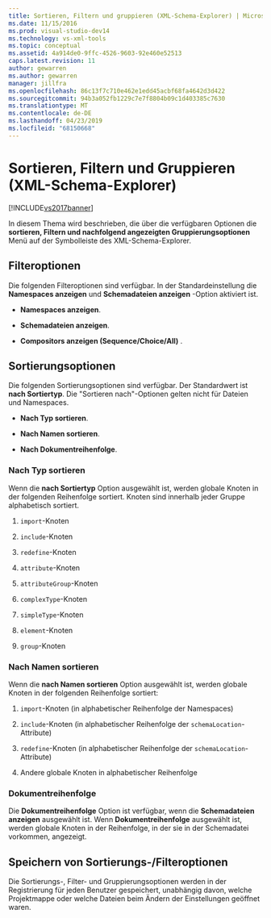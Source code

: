 ```yaml
---
title: Sortieren, Filtern und gruppieren (XML-Schema-Explorer) | Microsoft-Dokumentation
ms.date: 11/15/2016
ms.prod: visual-studio-dev14
ms.technology: vs-xml-tools
ms.topic: conceptual
ms.assetid: 4a914de0-9ffc-4526-9603-92e460e52513
caps.latest.revision: 11
author: gewarren
ms.author: gewarren
manager: jillfra
ms.openlocfilehash: 86c13f7c710e462e1edd45acbf68fa4642d3d422
ms.sourcegitcommit: 94b3a052fb1229c7e7f8804b09c1d403385c7630
ms.translationtype: MT
ms.contentlocale: de-DE
ms.lasthandoff: 04/23/2019
ms.locfileid: "68150668"
---
```

# <a name="sorting-filtering-and-grouping-xml-schema-explorer"></a>Sortieren, Filtern und Gruppieren (XML-Schema-Explorer)
[!INCLUDE[vs2017banner](../includes/vs2017banner.md)]

In diesem Thema wird beschrieben, die über die verfügbaren Optionen die **sortieren, Filtern und nachfolgend angezeigten Gruppierungsoptionen** Menü auf der Symbolleiste des XML-Schema-Explorer.  
  
## <a name="filter-options"></a>Filteroptionen  
 Die folgenden Filteroptionen sind verfügbar. In der Standardeinstellung die **Namespaces anzeigen** und **Schemadateien anzeigen** -Option aktiviert ist.  
  
- **Namespaces anzeigen**.  
  
- **Schemadateien anzeigen**.  
  
- **Compositors anzeigen (Sequence/Choice/All)** .  
  
## <a name="sorting-options"></a>Sortierungsoptionen  
 Die folgenden Sortierungsoptionen sind verfügbar. Der Standardwert ist **nach Sortiertyp**. Die "Sortieren nach"-Optionen gelten nicht für Dateien und Namespaces.  
  
- **Nach Typ sortieren**.  
  
- **Nach Namen sortieren**.  
  
- **Nach Dokumentreihenfolge**.  
  
### <a name="sort-by-type"></a>Nach Typ sortieren  
 Wenn die **nach Sortiertyp** Option ausgewählt ist, werden globale Knoten in der folgenden Reihenfolge sortiert. Knoten sind innerhalb jeder Gruppe alphabetisch sortiert.  
  
1. `import`-Knoten  
  
2. `include`-Knoten  
  
3. `redefine`-Knoten  
  
4. `attribute`-Knoten  
  
5. `attributeGroup`-Knoten  
  
6. `complexType`-Knoten  
  
7. `simpleType`-Knoten  
  
8. `element`-Knoten  
  
9. `group`-Knoten  
  
### <a name="sort-by-name"></a>Nach Namen sortieren  
 Wenn die **nach Namen sortieren** Option ausgewählt ist, werden globale Knoten in der folgenden Reihenfolge sortiert:  
  
1. `import`-Knoten (in alphabetischer Reihenfolge der Namespaces)  
  
2. `include`-Knoten (in alphabetischer Reihenfolge der `schemaLocation`-Attribute)  
  
3. `redefine`-Knoten (in alphabetischer Reihenfolge der `schemaLocation`-Attribute)  
  
4. Andere globale Knoten in alphabetischer Reihenfolge  
  
### <a name="document-order"></a>Dokumentreihenfolge  
 Die **Dokumentreihenfolge** Option ist verfügbar, wenn die **Schemadateien anzeigen** ausgewählt ist. Wenn **Dokumentreihenfolge** ausgewählt ist, werden globale Knoten in der Reihenfolge, in der sie in der Schemadatei vorkommen, angezeigt.  
  
## <a name="persisting-sortfilter-options"></a>Speichern von Sortierungs-/Filteroptionen  
 Die Sortierungs-, Filter- und Gruppierungsoptionen werden in der Registrierung für jeden Benutzer gespeichert, unabhängig davon, welche Projektmappe oder welche Dateien beim Ändern der Einstellungen geöffnet waren.
